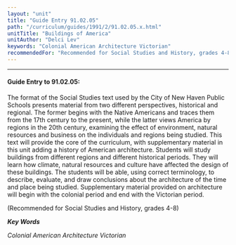 ```yaml
---
layout: "unit"
title: "Guide Entry 91.02.05"
path: "/curriculum/guides/1991/2/91.02.05.x.html"
unitTitle: "Buildings of America"
unitAuthor: "Delci Lev"
keywords: "Colonial American Architecture Victorian"
recommendedFor: "Recommended for Social Studies and History, grades 4-8"
---
```

<body>
<hr/>
 <h4>
  Guide Entry to 91.02.05:
 </h4>
 The format of the Social Studies text used by the City of New Haven Public Schools presents material from two different perspectives, historical and regional. The former begins with the Native Americans and traces them from the 17th century to the present, while the latter views America by regions in the 20th century, examining the effect of environment, natural resources and business on the individuals and regions being studied. This text will provide the core of the curriculum, with supplementary material in this unit adding a history of American architecture. Students will study buildings from different regions and different historical periods. They will learn how climate, natural resources and culture have affected the design of these buildings. The students will be able, using correct terminology, to describe, evaluate, and draw conclusions about the architecture of the time and place being studied. Supplementary material provided on architecture will begin with the colonial period and end with the Victorian period.
 <p>
  (Recommended for Social Studies and History, grades 4-8)
 </p>
<p>
  <b>
   <i>
    Key Words
   </i>
  </b>
  <br/>
 </p>
 <p>
  <i>
   Colonial American Architecture Victorian
  </i>
 </p>

</body>